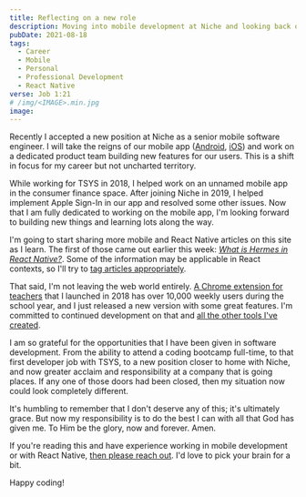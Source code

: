 ```yaml
---
title: Reflecting on a new role
description: Moving into mobile development at Niche and looking back on how I got here
pubDate: 2021-08-18
tags:
  - Career
  - Mobile
  - Personal
  - Professional Development
  - React Native
verse: Job 1:21
# /img/<IMAGE>.min.jpg
image:
---
```


Recently I accepted a new position at Niche as a senior mobile software engineer. I will take the reigns of our mobile app ([Android](https://play.google.com/store/apps/details?id=com.nicheinc.nichealpha), [iOS](https://apps.apple.com/us/app/niche-colleges-k-12-places/id1356697847)) and work on a dedicated product team building new features for our users. This is a shift in focus for my career but not uncharted territory.

While working for TSYS in 2018, I helped work on an unnamed mobile app in the consumer finance space. After joining Niche in 2019, I helped implement Apple Sign-In in our app and resolved some other issues. Now that I am fully dedicated to working on the mobile app, I'm looking forward to building new things and learning lots along the way.

I'm going to start sharing more mobile and React Native articles on this site as I learn. The first of those came out earlier this week: [_What is Hermes in React Native?_](/articles/what-is-hermes-in-react-native). Some of the information may be applicable in React contexts, so I'll try to [tag articles appropriately](/tags/).

That said, I'm not leaving the web world entirely. [A Chrome extension for teachers](https://chrome.google.com/webstore/detail/popsicle-sticks-random-st/lnckbgaeagindapiodcmccfokcmnfecm) that I launched in 2018 has over 10,000 weekly users during the school year, and I just released a new version with some great features. I'm committed to continued development on that and [all the other tools I've created](/tools).

I am so grateful for the opportunities that I have been given in software development. From the ability to attend a coding bootcamp full-time, to that first developer job with TSYS, to a new position closer to home with Niche, and now greater acclaim and responsibility at a company that is going places. If any one of those doors had been closed, then my situation now could look completely different.

It's humbling to remember that I don't deserve any of this; it's ultimately grace. But now my responsibility is to do the best I can with all that God has given me. To Him be the glory, now and forever. Amen.

If you're reading this and have experience working in mobile development or with React Native, [then please reach out](#comment-link). I'd love to pick your brain for a bit.

Happy coding!
